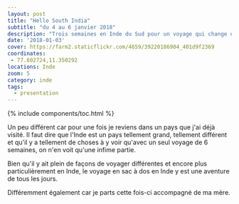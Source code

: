 ```yaml
---
layout: post
title: "Hello South India"
subtitle: "du 4 au 6 janvier 2018"
description: "Trois semaines en Inde du Sud pour un voyage qui change un peu de mes précédents voyages"
date: '2018-01-03'
cover: https://farm2.staticflickr.com/4659/39220186904_401d9f2369
coordinates:
 - 77.602724,11.350292
locations: Inde
zoom: 5
category: inde
tags:
  - presentation
---
```

 
{% include components/toc.html %}

Un peu différent car pour une fois je reviens dans un pays que j'ai déjà visité. Il faut dire que l'Inde est un pays tellement grand, tellement différent et qu'il y a tellement de choses à y voir qu'avec un seul voyage de 6 semaines, on n'en voit qu'une infime partie.

Bien qu'il y ait plein de façons de voyager différentes et encore plus particulièrement en Inde, le voyage en sac à dos en Inde y est une aventure de tous les jours.

Différemment également car je parts cette fois-ci accompagné de ma mère.

